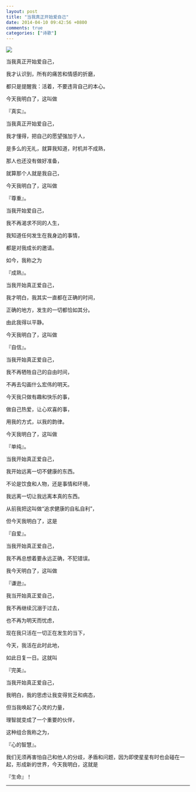 ```yaml
---
layout: post
title: "当我真正开始爱自己"
date: 2014-04-10 09:42:56 +0800
comments: true
categories: ["诗歌"]
---
```

![](http://ww1.sinaimg.cn/large/626e5d69gw1efahu2mtk8j20e60aadh6.jpg)
<p>当我真正开始爱自己，</p>

<p>我才认识到，所有的痛苦和情感的折磨，</p>

<p>都只是提醒我：活着，不要违背自己的本心。</p>

<p>今天我明白了，这叫做</p>

<p>『真实』。</p>


<p>当我真正开始爱自己，</p>

<p>我才懂得，把自己的愿望强加于人，</p>

<p>是多么的无礼，就算我知道，时机并不成熟，</p>

<p>那人也还没有做好准备，</p>

<p>就算那个人就是我自己，</p>

<p>今天我明白了，这叫做</p>

<p>『尊重』。</p>

<!-- more -->

<p>当我开始爱自己，</p>

<p>我不再渴求不同的人生，</p>

<p>我知道任何发生在我身边的事情，</p>

<p>都是对我成长的邀请。</p>

<p>如今，我称之为</p>

<p>『成熟』。</p>

<p>当我开始真正爱自己，</p>

<p>我才明白，我其实一直都在正确的时间，</p>

<p>正确的地方，发生的一切都恰如其分。</p>

<p>由此我得以平静。</p>

<p>今天我明白了，这叫做</p>

<p>『自信』。</p>



<p>当我开始真正爱自己，</p>

<p>我不再牺牲自己的自由时间，</p>

<p>不再去勾画什么宏伟的明天。</p>

<p>今天我只做有趣和快乐的事，</p>

<p>做自己热爱，让心欢喜的事，</p>

<p>用我的方式，以我的韵律。</p>

<p>今天我明白了，这叫做</p>

<p>『单纯』。</p>

<p>当我开始真正爱自己，</p>

<p>我开始远离一切不健康的东西。</p>

<p>不论是饮食和人物，还是事情和环境，</p>

<p>我远离一切让我远离本真的东西。</p>

<p>从前我把这叫做“追求健康的自私自利”，</p>

<p>但今天我明白了，这是</p>

<p>『自爱』。</p>



<p>当我开始真正爱自己，</p>

<p>我不再总想着要永远正确，不犯错误。</p>

<p>我今天明白了，这叫做</p>

<p>『谦逊』。</p>

<p>我当开始真正爱自己，</p>

<p>我不再继续沉溺于过去，</p>

<p>也不再为明天而忧虑，</p>

<p>现在我只活在一切正在发生的当下，</p>

<p>今天，我活在此时此地，</p>

<p>如此日复一日。这就叫</p>

<p>『完美』。</p>



<p>当我开始真正爱自己，</p>

<p>我明白，我的思虑让我变得贫乏和病态，</p>

<p>但当我唤起了心灵的力量，</p>

<p>理智就变成了一个重要的伙伴，</p>

<p>这种组合我称之为，</p>

<p>『心的智慧』。</p>

<p>我们无须再害怕自己和他人的分歧，矛盾和问题，因为即使星星有时也会碰在一起，形成新的世界，今天我明白，这就是</p>

<p>『生命』！</p>
<hr />
